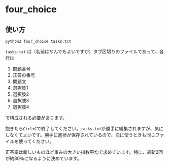 # four_choice

## 使い方

```
python3 four_choice tasks.txt
```

`tasks.txt` は（名前はなんでもよいですが）タブ区切りのファイルであって、各行は

1. 問題番号
2. 正答の番号
3. 問題文
4. 選択肢1
5. 選択肢2
6. 選択肢3
7. 選択肢4

で構成される必要があります。

飽きたら`Ctrl+C`で終了してください。`tasks.txt`が勝手に編集されますが、気にしなくてよいです。勝手に進捗が保存されているので、次に使うときも同じファイルを使ってください。

正答率は新しいものほど重みの大きい指数平均で求めています。特に、最新2回が約80％になるように決めています。